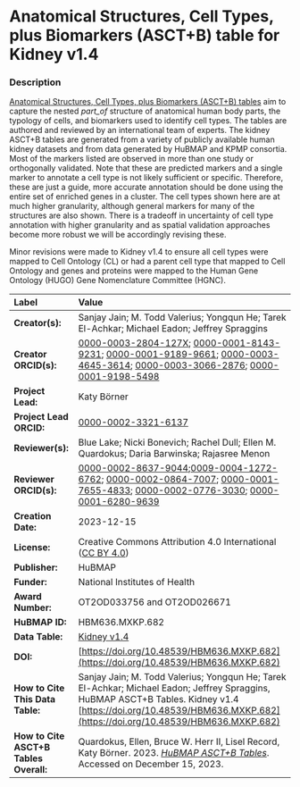 # Anatomical Structures, Cell Types, plus Biomarkers (ASCT+B) table for Kidney v1.4

### Description
[Anatomical Structures, Cell Types, plus Biomarkers (ASCT+B) tables](https://humanatlas.io/asctb-tables) aim to capture the nested *part_of* structure of anatomical human body parts, the typology of cells, and biomarkers used to identify cell types. The tables are authored and reviewed by an international team of experts. The kidney ASCT+B tables are generated from a variety of publicly available human kidney datasets and from data generated by HuBMAP and KPMP consortia.  Most of the markers listed are observed in more than one study or orthogonally validated.  Note that these are predicted markers and a single marker to annotate a cell type is not likely sufficient or specific. Therefore, these are just a guide, more accurate annotation should be done using the entire set of enriched genes in a cluster.  The cell types shown here are at much higher granularity, although general markers for many of the structures are also shown.  There is a tradeoff in uncertainty of cell type annotation with higher granularity and as spatial validation approaches become more robust we will be accordingly revising these.

Minor revisions were made to Kidney v1.4 to ensure all cell types were mapped to Cell Ontology (CL) or had a parent cell type that mapped to Cell Ontology and genes and proteins were mapped to the Human Gene Ontology (HUGO) Gene Nomenclature Committee (HGNC). 

| Label | Value |
| :------------- |:-------------|
| **Creator(s):** | Sanjay Jain; M. Todd Valerius; Yongqun He; Tarek El-Achkar; Michael Eadon; Jeffrey Spraggins |
| **Creator ORCID(s):** | [0000-0003-2804-127X](https://orcid.org/0000-0003-2804-127X); [0000-0001-8143-9231](https://orcid.org/0000-0001-8143-9231); [0000-0001-9189-9661](https://orcid.org/0000-0001-9189-9661); [0000-0003-4645-3614](https://orcid.org/0000-0003-4645-3614); [0000-0003-3066-2876](https://orcid.org/0000-0003-3066-2876); [0000-0001-9198-5498](https://orcid.org/0000-0001-9198-5498) |
| **Project Lead:** | Katy B&ouml;rner |
| **Project Lead ORCID:** | [0000-0002-3321-6137](https://orcid.org/0000-0002-3321-6137) |
| **Reviewer(s):** | Blue Lake; Nicki Bonevich; Rachel Dull; Ellen M. Quardokus; Daria Barwinska; Rajasree Menon
| **Reviewer ORCID(s):** |[0000-0002-8637-9044](https://orcid.org/0000-0002-8637-9044);[0009-0004-1272-6762](https://orcid.org/0009-0004-1272-6762); [0000-0002-0864-7007](https://orcid.org/0000-0002-0864-7007); [0000-0001-7655-4833](https://orcid.org/0000-0001-7655-4833); [0000-0002-0776-3030](https://orcid.org/0000-0002-0776-3030); [0000-0001-6280-9639](https://orcid.org/0000-0001-6280-9639) |
| **Creation Date:** | 2023-12-15|
| **License:** | Creative Commons Attribution 4.0 International ([CC BY 4.0](https://creativecommons.org/licenses/by/4.0/)) |
| **Publisher:** | HuBMAP |
| **Funder:** | National Institutes of Health |
| **Award Number:** | OT2OD033756 and OT2OD026671 |
| **HuBMAP ID:** | HBM636.MXKP.682 |
| **Data Table:** | [Kidney v1.4](https://cdn.humanatlas.io/hra-releases/v2.0/asct-b/asct-b-vh-kidney.csv) |
| **DOI:** | [https://doi.org/10.48539/HBM636.MXKP.682](https://doi.org/10.48539/HBM636.MXKP.682) |
| **How to Cite This Data Table:** | Sanjay Jain; M. Todd Valerius; Yongqun He; Tarek El-Achkar; Michael Eadon; Jeffrey Spraggins, HuBMAP ASCT+B Tables. Kidney v1.4 [https://doi.org/10.48539/HBM636.MXKP.682](https://doi.org/10.48539/HBM636.MXKP.682) |
| **How to Cite ASCT+B Tables Overall:** | Quardokus, Ellen, Bruce W. Herr II, Lisel Record, Katy B&ouml;rner. 2023. [*HuBMAP ASCT+B Tables*](https://humanatlas.io/asctb-tables). Accessed on December 15, 2023. |
